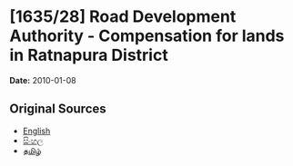 # [1635/28] Road Development Authority - Compensation for lands in Ratnapura District

**Date:** 2010-01-08

## Original Sources

- [English](https://documents.gov.lk/view/extra-gazettes/2010/1/1635-28_E.pdf)
- [සිංහල](https://documents.gov.lk/view/extra-gazettes/2010/1/1635-28_S.pdf)
- [தமிழ்](https://documents.gov.lk/view/extra-gazettes/2010/1/1635-28_T.pdf)
